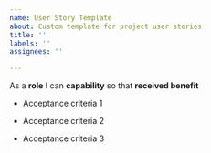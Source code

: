 ```yaml
---
name: User Story Template
about: Custom template for project user stories
title: ''
labels: ''
assignees: ''

---
```


As a **role** I can **capability** so that **received benefit**


- Acceptance criteria 1

- Acceptance criteria 2

- Acceptance criteria 3
